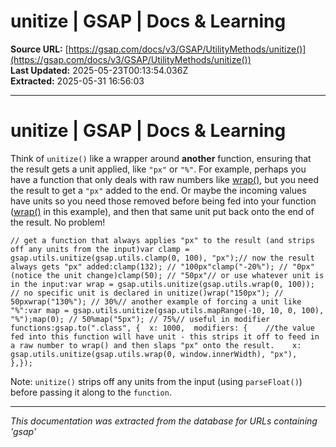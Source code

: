 # unitize | GSAP | Docs & Learning

**Source URL:** [https://gsap.com/docs/v3/GSAP/UtilityMethods/unitize()](https://gsap.com/docs/v3/GSAP/UtilityMethods/unitize())  
**Last Updated:** 2025-05-23T00:13:54.036Z  
**Extracted:** 2025-05-31 16:56:03

---

# unitize | GSAP | Docs & Learning

Think of `unitize()` like a wrapper around **another** function, ensuring that the result gets a unit applied, like `"px"` or `"%"`. For example, perhaps you have a function that only deals with raw numbers like [wrap()](https://gsap.com/docs/v3/GSAP/UtilityMethods/wrap\(\)), but you need the result to get a `"px"` added to the end. Or maybe the incoming values have units so you need those removed before being fed into your function ([wrap()](https://gsap.com/docs/v3/GSAP/UtilityMethods/wrap\(\)) in this example), and then that same unit put back onto the end of the result. No problem!

```
// get a function that always applies "px" to the result (and strips off any units from the input)var clamp = gsap.utils.unitize(gsap.utils.clamp(0, 100), "px");// now the result always gets "px" added:clamp(132); // "100px"clamp("-20%"); // "0px" (notice the unit change)clamp(50); // "50px"// or use whatever unit is in the input:var wrap = gsap.utils.unitize(gsap.utils.wrap(0, 100)); // no specific unit is declared in unitize()wrap("150px"); // 50pxwrap("130%"); // 30%// another example of forcing a unit like "%":var map = gsap.utils.unitize(gsap.utils.mapRange(-10, 10, 0, 100), "%");map(0); // 50%map("5px"); // 75%// useful in modifier functions:gsap.to(".class", {  x: 1000,  modifiers: {    //the value fed into this function will have unit - this strips it off to feed in a raw number to wrap() and then slaps "px" onto the result.    x: gsap.utils.unitize(gsap.utils.wrap(0, window.innerWidth), "px"),  },});
```

Note: `unitize()` strips off any units from the input (using `parseFloat()`) before passing it along to the `function`.

---

*This documentation was extracted from the database for URLs containing 'gsap'*
